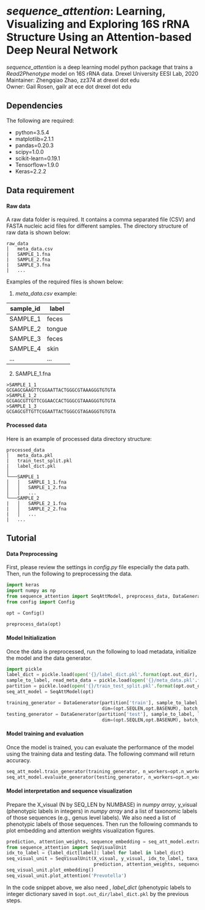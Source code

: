 # *sequence_attention*: Learning, Visualizing and Exploring 16S rRNA Structure Using an Attention-based Deep Neural Network

*sequence_attention* is a deep learning model python package that trains a *Read2Phenotype* model on 16S rRNA data.
Drexel University EESI Lab, 2020        
Maintainer: Zhengqiao Zhao, zz374 at drexel dot edu        
Owner: Gail Rosen, gailr at ece dot drexel dot edu        

## Dependencies
The following are required:    
- python=3.5.4
- matplotlib=2.1.1
- pandas=0.20.3
- scipy=1.0.0
- scikit-learn=0.19.1
- Tensorflow=1.9.0
- Keras=2.2.2

## Data requirement
#### Raw data
A raw data folder is required. It contains a comma separated file (CSV) and FASTA nucleic acid files for different samples. The directory structure of raw data is shown below:
```
raw_data
│   meta_data.csv  
|   SAMPLE_1.fna
|   SAMPLE_2.fna
|   SAMPLE_3.fna
|   ...
```
Examples of the required files is shown below:
1. *meta_data.csv* example:

| sample_id | label  |
|-----------|--------|
| SAMPLE_1  | feces  |
| SAMPLE_2  | tongue |
| SAMPLE_3  | feces  |
| SAMPLE_4  | skin   |
| ...       | ...    |

2. SAMPLE_1.fna
```
>SAMPLE_1_1
GCGAGCGAAGTTCGGAATTACTGGGCGTAAAGGGTGTGTA
>SAMPLE_1_2
GCGAGCGTTGTTCGGAACCACTGGGCGTAAAGGGTGTGTA
>SAMPLE_1_3
GCGAGCGTTGTTCGGAATTACTGGGCGTAGAGGGTGTGTA
```
#### Processed data
Here is an example of processed data directory structure:
```
processed_data
│   meta_data.pkl 
|   train_test_split.pkl
|   label_dict.pkl
│
└───SAMPLE_1
│   │   SAMPLE_1_1.fna
│   │   SAMPLE_1_2.fna
│   │   ...
└───SAMPLE_2
|   │   SAMPLE_2_1.fna
|   │   SAMPLE_2_2.fna
|   │   ...
|   ...
```
## Tutorial
#### Data Preprocessing
First, please review the settings in *config.py* file especially the data path. Then, run the following to preprocessing the data.
```python
import keras
import numpy as np
from sequence_attention import SeqAttModel, preprocess_data, DataGenerator, DataGeneratorUnlabeled
from config import Config

opt = Config()

preprocess_data(opt)
```
#### Model Initialization
Once the data is preprocessed, run the following to load metadata, initialize the model and the data generator.
```python
import pickle
label_dict = pickle.load(open('{}/label_dict.pkl'.format(opt.out_dir), 'rb')) 
sample_to_label, read_meta_data = pickle.load(open('{}/meta_data.pkl'.format(opt.out_dir), 'rb'))
partition = pickle.load(open('{}/train_test_split.pkl'.format(opt.out_dir), 'rb')) 
seq_att_model = SeqAttModel(opt)

training_generator = DataGenerator(partition['train'], sample_to_label, label_dict, 
                                   dim=(opt.SEQLEN,opt.BASENUM), batch_size=opt.batch_size, shuffle=opt.shuffle)
testing_generator = DataGenerator(partition['test'], sample_to_label, label_dict, 
                                   dim=(opt.SEQLEN,opt.BASENUM), batch_size=opt.batch_size, shuffle=opt.shuffle)

```
#### Model training and evaluation
Once the model is trained, you can evaluate the performance of the model using the training data and testing data. The following command will return accuracy.
```python
seq_att_model.train_generator(training_generator, n_workers=opt.n_workers)
seq_att_model.evaluate_generator(testing_generator, n_workers=opt.n_workers)

```
#### Model interpretation and sequence visualization
Prepare the X_visual (N by SEQ_LEN by NUMBASE) in *numpy array*, y_visual (phenotypic labels in integers) in *numpy array* and a list of taxonomic labels of those sequences (e.g., genus level labels). We also need a list of phenotypic labels of those sequences. Then run the following commands to plot embedding and attention weights visualization figures.
```python
prediction, attention_weights, sequence_embedding = seq_att_model.extract_weigths(X_visual)
from sequence_attention import SeqVisualUnit
idx_to_label = {label_dict[label]: label for label in label_dict}
seq_visual_unit = SeqVisualUnit(X_visual, y_visual, idx_to_label, taxa_label_list, 
                                prediction, attention_weights, sequence_embedding, 'Figures')
seq_visual_unit.plot_embedding()
seq_visual_unit.plot_attention('Prevotella')
```
In the code snippet above, we also need , *label_dict* (phenotypic labels to integer dictionary saved in `$opt.out_dir/label_dict.pkl` by the previous steps.